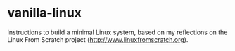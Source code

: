 # vanilla-linux

Instructions to build a minimal Linux system, based on my reflections on the Linux From Scratch project (http://www.linuxfromscratch.org).
